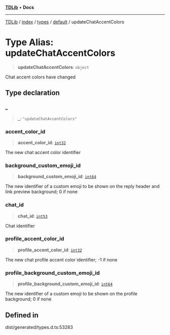 [**TDLib**](../../../../../../README.md) • **Docs**

***

[TDLib](../../../../../../modules.md) / [index](../../../../../README.md) / [types](../../../README.md) / [default](../README.md) / updateChatAccentColors

# Type Alias: updateChatAccentColors

> **updateChatAccentColors**: `object`

Chat accent colors have changed

## Type declaration

### \_

> **\_**: `"updateChatAccentColors"`

### accent\_color\_id

> **accent\_color\_id**: [`int32`](int32-1.md)

The new chat accent color identifier

### background\_custom\_emoji\_id

> **background\_custom\_emoji\_id**: [`int64`](int64-1.md)

The new identifier of a custom emoji to be shown on the reply header and link preview background; 0 if none

### chat\_id

> **chat\_id**: [`int53`](int53-1.md)

Chat identifier

### profile\_accent\_color\_id

> **profile\_accent\_color\_id**: [`int32`](int32-1.md)

The new chat profile accent color identifier; -1 if none

### profile\_background\_custom\_emoji\_id

> **profile\_background\_custom\_emoji\_id**: [`int64`](int64-1.md)

The new identifier of a custom emoji to be shown on the profile background; 0 if none

## Defined in

dist/generated/types.d.ts:53283
